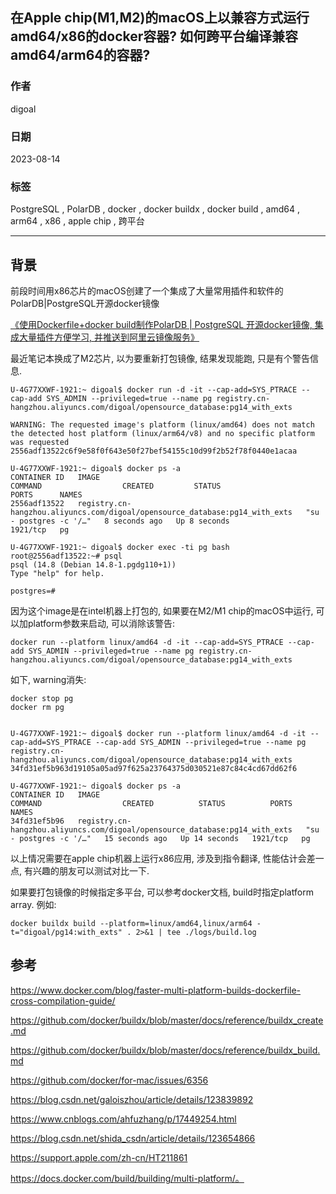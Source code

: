 ## 在Apple chip(M1,M2)的macOS上以兼容方式运行amd64/x86的docker容器? 如何跨平台编译兼容amd64/arm64的容器?    
    
### 作者    
digoal    
    
### 日期    
2023-08-14    
    
### 标签    
PostgreSQL , PolarDB , docker , docker buildx , docker build , amd64 , arm64 , x86 , apple chip , 跨平台     
    
----    
    
## 背景   
前段时间用x86芯片的macOS创建了一个集成了大量常用插件和软件的PolarDB|PostgreSQL开源docker镜像  
  
[《使用Dockerfile+docker build制作PolarDB | PostgreSQL 开源docker镜像, 集成大量插件方便学习, 并推送到阿里云镜像服务》](../202307/20230710_03.md)    
  
最近笔记本换成了M2芯片, 以为要重新打包镜像, 结果发现能跑, 只是有个警告信息.   
  
```  
U-4G77XXWF-1921:~ digoal$ docker run -d -it --cap-add=SYS_PTRACE --cap-add SYS_ADMIN --privileged=true --name pg registry.cn-hangzhou.aliyuncs.com/digoal/opensource_database:pg14_with_exts    
  
WARNING: The requested image's platform (linux/amd64) does not match the detected host platform (linux/arm64/v8) and no specific platform was requested  
2556adf13522c6f9e58f0f643e50f27bef54155c10d99f2b52f78f0440e1acaa  
  
U-4G77XXWF-1921:~ digoal$ docker ps -a   
CONTAINER ID   IMAGE                                                                         COMMAND                  CREATED         STATUS                        PORTS      NAMES  
2556adf13522   registry.cn-hangzhou.aliyuncs.com/digoal/opensource_database:pg14_with_exts   "su - postgres -c '/…"   8 seconds ago   Up 8 seconds                  1921/tcp   pg  
  
U-4G77XXWF-1921:~ digoal$ docker exec -ti pg bash    
root@2556adf13522:~# psql  
psql (14.8 (Debian 14.8-1.pgdg110+1))  
Type "help" for help.  
  
postgres=#   
```  
  
  
因为这个image是在intel机器上打包的, 如果要在M2/M1 chip的macOS中运行, 可以加platform参数来启动, 可以消除该警告:    
```  
docker run --platform linux/amd64 -d -it --cap-add=SYS_PTRACE --cap-add SYS_ADMIN --privileged=true --name pg registry.cn-hangzhou.aliyuncs.com/digoal/opensource_database:pg14_with_exts    
```  
  
  
如下, warning消失:  
  
```  
docker stop pg  
docker rm pg  
  
  
U-4G77XXWF-1921:~ digoal$ docker run --platform linux/amd64 -d -it --cap-add=SYS_PTRACE --cap-add SYS_ADMIN --privileged=true --name pg registry.cn-hangzhou.aliyuncs.com/digoal/opensource_database:pg14_with_exts    
34fd31ef5b963d19105a05ad97f625a23764375d030521e87c84c4cd67dd62f6  
  
U-4G77XXWF-1921:~ digoal$ docker ps -a  
CONTAINER ID   IMAGE                                                                         COMMAND                  CREATED          STATUS          PORTS      NAMES  
34fd31ef5b96   registry.cn-hangzhou.aliyuncs.com/digoal/opensource_database:pg14_with_exts   "su - postgres -c '/…"   15 seconds ago   Up 14 seconds   1921/tcp   pg  
```  
  
以上情况需要在apple chip机器上运行x86应用, 涉及到指令翻译, 性能估计会差一点, 有兴趣的朋友可以测试对比一下.    
  
  
如果要打包镜像的时候指定多平台, 可以参考docker文档, build时指定platform array. 例如:      
```  
docker buildx build --platform=linux/amd64,linux/arm64 -t="digoal/pg14:with_exts" . 2>&1 | tee ./logs/build.log    
```  
  
  
## 参考  
  
https://www.docker.com/blog/faster-multi-platform-builds-dockerfile-cross-compilation-guide/  
  
https://github.com/docker/buildx/blob/master/docs/reference/buildx_create.md  
  
https://github.com/docker/buildx/blob/master/docs/reference/buildx_build.md  
    
https://github.com/docker/for-mac/issues/6356  
    
https://blog.csdn.net/galoiszhou/article/details/123839892  
  
https://www.cnblogs.com/ahfuzhang/p/17449254.html  
  
https://blog.csdn.net/shida_csdn/article/details/123654866  
  
https://support.apple.com/zh-cn/HT211861  
  
https://docs.docker.com/build/building/multi-platform/。
  
  
